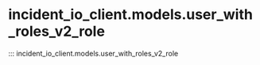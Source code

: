 # incident_io_client.models.user_with_roles_v2_role

::: incident_io_client.models.user_with_roles_v2_role